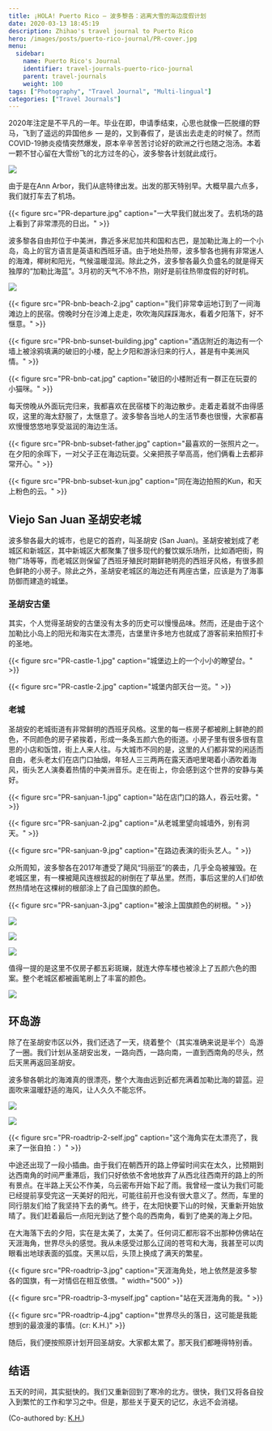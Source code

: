 ```yaml
---
title: ¡HOLA! Puerto Rico — 波多黎各：逃离大雪的海边度假计划
date: 2020-03-13 18:45:19
description: Zhihao's travel journal to Puerto Rico
hero: /images/posts/puerto-rico-journal/PR-cover.jpg
menu:
  sidebar:
    name: Puerto Rico's Journal
    identifier: travel-journals-puerto-rico-journal
    parent: travel-journals
    weight: 100
tags: ["Photography", "Travel Journal", "Multi-lingual"]
categories: ["Travel Journals"]
---
```


2020年注定是不平凡的一年。毕业在即，申请季结束，心思也就像一匹脱缰的野马，飞到了遥远的异国他乡 &mdash; 是的，又到春假了，是该出去走走的时候了。然而COVID-19肺炎疫情突然爆发，原本辛辛苦苦讨论好的欧洲之行也随之泡汤。本着一颗不甘心留在大雪纷飞的北方过冬的心，波多黎各计划就此成行。

![](PR-cover.jpg)

<!-- more -->

由于是在Ann Arbor，我们从底特律出发。出发的那天特别早。大概早晨六点多，我们就打车去了机场。

{{< figure src="PR-departure.jpg" caption="一大早我们就出发了。去机场的路上看到了非常漂亮的日出。" >}}

波多黎各自由邦位于中美洲，靠近多米尼加共和国和古巴，是加勒比海上的一个小岛，岛上的官方语言是英语和西班牙语。由于地处热带，波多黎各也拥有非常迷人的海滩，椰树和阳光，气候温暖湿润。除此之外，波多黎各最久负盛名的就是得天独厚的“加勒比海蓝”。3月初的天气不冷不热，刚好是前往热带度假的好时机。

![](PR-bnb-beach.jpg)

{{< figure src="PR-bnb-beach-2.jpg" caption="我们非常幸运地订到了一间海滩边上的民宿。傍晚时分在沙滩上走走，吹吹海风踩踩海水，看着夕阳落下，好不惬意。" >}}

{{< figure src="PR-bnb-sunset-building.jpg" caption="酒店附近的海边有一个墙上被涂鸦填满的破旧的小楼，配上夕阳和游泳归来的行人，甚是有中美洲风情。" >}}

{{< figure src="PR-bnb-cat.jpg" caption="破旧的小楼附近有一群正在玩耍的小猫咪。" >}}

每天傍晚从外面玩完归来，我都喜欢在民宿楼下的海边散步。走着走着就不由得感叹，这里的海太舒服了，太惬意了。波多黎各当地人的生活节奏也很慢，大家都喜欢慢慢悠悠地享受滋润的海边生活。

{{< figure src="PR-bnb-subset-father.jpg" caption="最喜欢的一张照片之一。在夕阳的余晖下，一对父子正在海边玩耍。父亲把孩子举高高，他们俩看上去都非常开心。" >}}

{{< figure src="PR-bnb-subset-kun.jpg" caption="同在海边拍照的Kun，和天上粉色的云。" >}}

## Viejo San Juan 圣胡安老城
波多黎各最大的城市，也是它的首府，叫圣胡安 (San Juan)。圣胡安被划成了老城区和新城区，其中新城区大都聚集了很多现代的餐饮娱乐场所，比如酒吧街，购物广场等等，而老城区则保留了西班牙殖民时期鲜艳明亮的西班牙风格，有很多颜色鲜艳的小房子。除此之外，圣胡安老城区的海边还有两座古堡，应该是为了海事防御而建造的城堡。

### 圣胡安古堡
其实，个人觉得圣胡安的古堡没有太多的历史可以慢慢品味。然而，还是由于这个加勒比小岛上的阳光和海实在太漂亮，古堡里许多地方也就成了游客前来拍照打卡的圣地。

{{< figure src="PR-castle-1.jpg" caption="城堡边上的一个小小的瞭望台。" >}}

{{< figure src="PR-castle-2.jpg" caption="城堡内部天台一览。" >}}

### 老城
圣胡安的老城街道有非常鲜明的西班牙风格。这里的每一栋房子都被刷上鲜艳的颜色，不同颜色的房子紧挨着，形成一条条五颜六色的街道。小房子里有很多很有意思的小店和饭馆，街上人来人往。与大城市不同的是，这里的人们都非常的闲适而自由，老头老太们在店门口抽烟，年轻人三三两两在露天酒吧里喝着小酒吹着海风，街头艺人演奏着热情的中美洲音乐。走在街上，你会感到这个世界的安静与美好。

{{< figure src="PR-sanjuan-1.jpg" caption="站在店门口的路人，吞云吐雾。" >}}

{{< figure src="PR-sanjuan-2.jpg" caption="从老城里望向城墙外，别有洞天。" >}}

{{< figure src="PR-sanjuan-9.jpg" caption="在路边表演的街头艺人。" >}}

众所周知，波多黎各在2017年遭受了飓风“玛丽亚”的袭击，几乎全岛被摧毁。在老城区里，有一棵被飓风连根拔起的树倒在了草丛里。然而，事后这里的人们却依然热情地在这棵树的根部涂上了自己国旗的颜色。

{{< figure src="PR-sanjuan-3.jpg" caption="被涂上国旗颜色的树根。" >}}

![](PR-sanjuan-4.jpg)

![](PR-sanjuan-6.jpg)

![](PR-sanjuan-7.jpg)

值得一提的是这里不仅房子都五彩斑斓，就连大停车楼也被涂上了五颜六色的图案。整个老城区都被画笔刷上了丰富的颜色。

![](PR-sanjuan-8.jpg)

## 环岛游
除了在圣胡安市区以外，我们还选了一天，绕着整个（其实准确来说是半个）岛游了一圈。我们计划从圣胡安出发，一路向西，一路向南，一直到西南角的尽头，然后天黑再返回圣胡安。

波多黎各朝北的海滩真的很漂亮，整个大海由远到近都充满着加勒比海的碧蓝。迎面吹来温暖舒适的海风，让人久久不能忘怀。

![](PR-roadtrip-1.jpg)

![](PR-roadtrip-2.jpg)

{{< figure src="PR-roadtrip-2-self.jpg" caption="这个海角实在太漂亮了，我来了一张自拍：）" >}}

中途还出现了一段小插曲。由于我们在朝西开的路上停留时间实在太久，比预期到达西南角的时间严重滞后，我们只好依依不舍地放弃了从西北往西南开的路上的所有景点。在半路上天公不作美，乌云密布开始下起了雨。我曾经一度认为我们可能已经提前享受完这一天美好的阳光，可能往前开也没有很大意义了。然而，车里的同行朋友们给了我坚持下去的勇气。终于，在太阳快要下山的时候，天重新开始放晴了。我们赶着最后一点阳光到达了整个岛的西南角，看到了绝美的海上夕阳。

在大海落下去的夕阳，实在是太美了，太美了。任何词汇都形容不出那种仿佛站在天涯海角，世界尽头的感觉。我从未感受过那么辽阔的苍穹和大海，我甚至可以肉眼看出地球表面的弧度。天黑以后，头顶上换成了满天的繁星。

{{< figure src="PR-roadtrip-3.jpg" caption="天涯海角处，地上依然是波多黎各的国旗，有一对情侣在相互依偎。" width="500" >}}

{{< figure src="PR-roadtrip-3-myself.jpg" caption="站在天涯海角的我。" >}}

{{< figure src="PR-roadtrip-4.jpg" caption="世界尽头的落日，这可能是我能想到的最浪漫的事情。(cr: K.H.)" >}}

随后，我们便按照原计划开回圣胡安。大家都太累了。那天我们都睡得特别香。

## 结语
五天的时间，其实挺快的。我们又重新回到了寒冷的北方。很快，我们又将各自投入到繁忙的工作和学习之中。但是，那些关于夏天的记忆，永远不会消褪。

(Co-authored by: [K.H.](https://kunhwang1998.github.io/))
